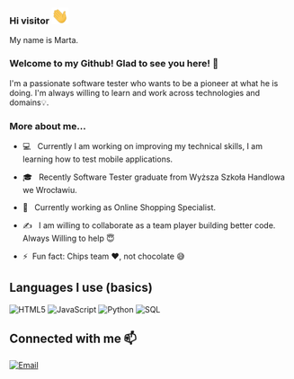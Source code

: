 ### Hi visitor <img src="https://github.com/jatin-pahuja/jatin-pahuja/blob/master/Hi.gif" width="30px"></h2> My name is Marta.
### Welcome to my Github! Glad to see you here! 🤩 

I'm a passionate software tester who wants to be a pioneer at what he is doing. I'm always willing to learn and work across technologies and domains💡.

### More about me...

- 💻 &nbsp; Currently I am working on improving my technical skills, I am learning how to test mobile applications.

- 🎓 &nbsp; Recently Software Tester graduate from Wyższa Szkoła Handlowa we Wrocławiu.

- 🌱 &nbsp; Currently working as Online Shopping Specialist.

- ✍️ &nbsp; I am willing to collaborate as a team player building better code. Always Willing to help 😇

- ⚡&nbsp; Fun fact: Chips team :heart:, not chocolate :sweat_smile: 


## Languages I use (basics)

![HTML5](https://img.shields.io/badge/-HTML5-000000?style=flat&logo=html5)
![JavaScript](https://img.shields.io/badge/-JavaScript-000000?style=flat&logo=javascript)
![Python](https://img.shields.io/badge/-Python-000000?style=flat&logo=python)
![SQL](https://img.shields.io/badge/-SQL-000000?style=flat&logo=postgresql)

## Connected with me 📫
<a href="mailto:mkdydak@gmail.com"><img alt="Email" src="https://img.shields.io/badge/Email-mkdydak@gmail.com-blue?style=flat&logo=gmail"></a>
</p>




